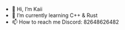 - 👋 Hi, I’m Kaii
- 🌱 I’m currently learning C++ & Rust
- 📫 How to reach me Discord: 82648626482

<!---
kaiiskirrrrr/kaiiskirrrrr is a ✨ special ✨ repository because its `README.md` (this file) appears on your GitHub profile.
You can click the Preview link to take a look at your changes.
--->
